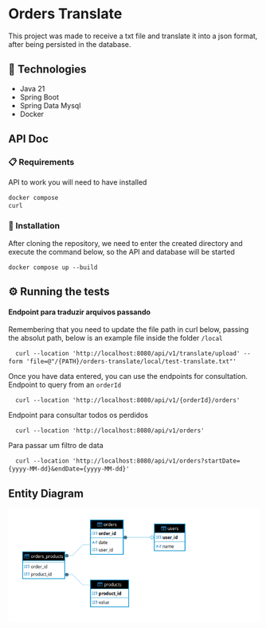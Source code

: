 
# Orders Translate

This project was made to receive a txt file and translate it into a json format, after being persisted in the database.


## :rocket: Technologies

* Java 21
* Spring Boot
* Spring Data Mysql
* Docker
## API Doc

### 📋 Requirements

API to work you will need to have installed

```
docker compose
curl
```

### 🔧 Installation

After cloning the repository, we need to enter the created directory and execute the command below, so the API and database will be started

```
docker compose up --build
```

## ⚙️ Running the tests

#### Endpoint para traduzir arquivos passando
Remembering that you need to update the file path in curl below, passing the absolut path, below is an example file inside the folder `/local`

```http
  curl --location 'http://localhost:8080/api/v1/translate/upload' --form 'file=@"/{PATH}/orders-translate/local/test-translate.txt"'

```
Once you have data entered, you can use the endpoints for consultation.
Endpoint to query from an `orderId`

```http
  curl --location 'http://localhost:8080/api/v1/{orderId}/orders'
```

Endpoint para consultar todos os perdidos

```http
  curl --location 'http://localhost:8080/api/v1/orders'
```

Para passar um filtro de data

```http
  curl --location 'http://localhost:8080/api/v1/orders?startDate={yyyy-MM-dd}&endDate={yyyy-MM-dd}'
```
## Entity Diagram
![img.png](img.png)

